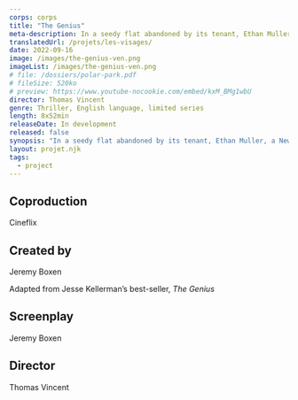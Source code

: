 ```yaml
---
corps: corps
title: "The Genius"
meta-description: In a seedy flat abandoned by its tenant, Ethan Muller, a New-York gallery owner, discovers the biggest work of art ever created.
translatedUrl: /projets/les-visages/
date: 2022-09-16
image: /images/the-genius-ven.png
imageList: /images/the-genius-ven.png
# file: /dossiers/polar-park.pdf
# fileSize: 520ko
# preview: https://www.youtube-nocookie.com/embed/kxM_BMg1wbU
director: Thomas Vincent
genre: Thriller, English language, limited series​
length: 8x52min
releaseDate: In development
released: false
synopsis: "In a seedy flat abandoned by its tenant, Ethan Muller, a New-York gallery owner, discovers the biggest work of art ever created. He decides to showcase these uncanny drawings. The naive children’s portraits on tormented backgrounds have an immediate success: everyone talks about genius. Until a retired detective thinks he recognizes some of the faces: those of children murdered, from over-thirty-year-old cold cases.​"
layout: projet.njk
tags:
  - project
---
```


<div class="grid-col">

## Coproduction

Cineflix

## Created by

Jeremy Boxen

Adapted from Jesse Kellerman’s best-seller, <em>The Genius</em>

## Screenplay

Jeremy Boxen
 
## Director

Thomas Vincent

</div>
<div class="grid-col">

</div>
